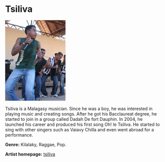 # Tsiliva

![tsiliva's picture](tsiliva.jpg)

Tsiliva is a Malagasy musician. Since he was a boy, he was interested in playing music and creating songs. After he got his Bacclaureat degree, he started to join in a group called Dadah De fort Dauphin. In 2004, he launched his career and produced his first song Oh! le Tsiliva. He started to sing with other singers such as Vaiavy Chilla and even went abroad for a performance.

**Genre:** Kilalaky, Raggae, Pop.

**Artist homepage:** [tsiliva](https://en.wikipedia.org/wiki/Tsiliva)
